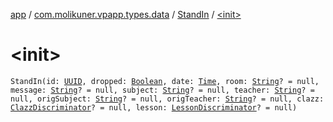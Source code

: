 [app](../../index.md) / [com.molikuner.vpapp.types.data](../index.md) / [StandIn](index.md) / [&lt;init&gt;](./-init-.md)

# &lt;init&gt;

`StandIn(id: `[`UUID`](../../com.molikuner.types/-u-u-i-d/index.md)`, dropped: `[`Boolean`](https://kotlinlang.org/api/latest/jvm/stdlib/kotlin/-boolean/index.html)`, date: `[`Time`](../../com.molikuner.types/-time/index.md)`, room: `[`String`](https://kotlinlang.org/api/latest/jvm/stdlib/kotlin/-string/index.html)`? = null, message: `[`String`](https://kotlinlang.org/api/latest/jvm/stdlib/kotlin/-string/index.html)`? = null, subject: `[`String`](https://kotlinlang.org/api/latest/jvm/stdlib/kotlin/-string/index.html)`? = null, teacher: `[`String`](https://kotlinlang.org/api/latest/jvm/stdlib/kotlin/-string/index.html)`? = null, origSubject: `[`String`](https://kotlinlang.org/api/latest/jvm/stdlib/kotlin/-string/index.html)`? = null, origTeacher: `[`String`](https://kotlinlang.org/api/latest/jvm/stdlib/kotlin/-string/index.html)`? = null, clazz: `[`ClazzDiscriminator`](../-clazz-discriminator/index.md)`? = null, lesson: `[`LessonDiscriminator`](../-lesson-discriminator/index.md)`? = null)`